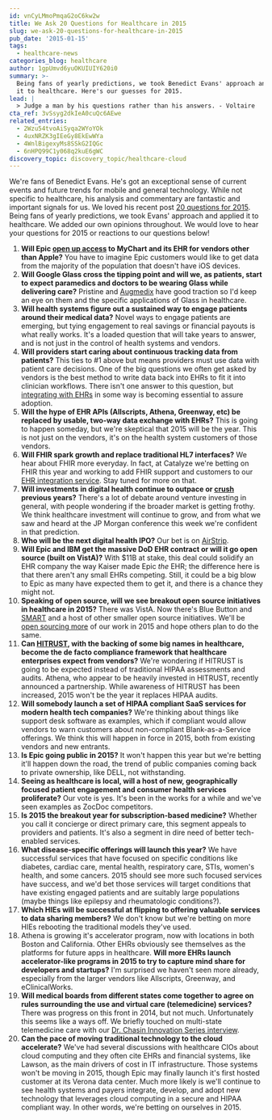 ```yaml
---
id: vnCyLMmoPmqaG2oC6kw2w
title: We Ask 20 Questions for Healthcare in 2015
slug: we-ask-20-questions-for-healthcare-in-2015
pub_date: '2015-01-15'
tags:
  - healthcare-news
categories_blog: healthcare
author: 1gpUmvd6yuOKUIUIY620i0
summary: >-
  Being fans of yearly predictions, we took Benedict Evans' approach and applied
  it to healthcare. Here's our guesses for 2015.
lead: |
  > Judge a man by his questions rather than his answers. - Voltaire
cta_ref: 3vSsyg2dkIeA0cuQc6AEwe
related_entries:
  - 2Wzu54tvoAiSyqa2WYoYOk
  - 4uxNRZK3gIEeGy8EkEwWYa
  - 4WnlBigexyMs8SSkG2IQGc
  - 6nHPQ99C1y068q2kuE6gWC
discovery_topic: discovery_topic/healthcare-cloud
---
```

We're fans of Benedict Evans. He's got an exceptional sense of current events and future trends for mobile and general technology. While not specific to healthcare, his analysis and commentary are fantastic and important signals for us. We loved his recent post [20 questions for 2015](http://ben-evans.com/benedictevans/2015/1/1/20-questions-for-2015). Being fans of yearly predictions, we took Evans' approach and applied it to healthcare. We added our own opinions throughout. We would love to hear your questions for 2015 or reactions to our questions below!

1. **Will Epic [open up access](https://datica.com/blog/how-the-epic-healthkit-integration-actually-works/) to MyChart and its EHR for vendors other than Apple?** You have to imagine Epic customers would like to get data from the majority of the population that doesn't have iOS devices.
2. **Will Google Glass cross the tipping point and will we, as patients, start to expect paramedics and doctors to be wearing Glass while delivering care?** Pristine and [Augmedix](http://www.augmedix.com/) have good traction so I'd keep an eye on them and the specific applications of Glass in healthcare.
3. **Will health systems figure out a sustained way to engage patients around their medical data?** Novel ways to engage patients are emerging, but tying engagement to real savings or financial payouts is what really works. It's a loaded question that will take years to answer, and is not just in the control of health systems and vendors.
4. **Will providers start caring about continuous tracking data from patients?** This ties to #1 above but means providers must use data with patient care decisions. One of the big questions we often get asked by vendors is the best method to write data back into EHRs to fit it into clinician workflows. There isn't one answer to this question, but [integrating with EHRs](https://datica.com/platform/integration/) in some way is becoming essential to assure adoption.
5. **Will the hype of EHR APIs (Allscripts, Athena, Greenway, etc) be replaced by usable, two-way data exchange with EHRs?** This is going to happen someday, but we're skeptical that 2015 will be the year. This is not just on the vendors, it's on the health system customers of those vendors.
6. **Will FHIR spark growth and replace traditional HL7 interfaces?** We hear about FHIR more everyday. In fact, at Catalyze we're betting on FHIR this year and working to add FHIR support and customers to our [EHR integration service](https://datica.com/platform/integration/). Stay tuned for more on that.
7. **Will investments in digital health continue to outpace or [crush](https://rockhealth.com/research/#data) previous years?** There's a lot of debate around venture investing in general, with people wondering if the broader market is getting frothy. We think healthcare investment will continue to grow, and from what we saw and heard at the JP Morgan conference this week we're confident in that prediction.
8. **Who will be the next digital health IPO?** Our bet is on [AirStrip](http://www.airstrip.com/).
9. **Will Epic and IBM get the massive DoD EHR contract or will it go open source (built on VistA)?** With $11B at stake, this deal could solidify an EHR company the way Kaiser made Epic *the* EHR; the difference here is that there aren't any small EHRs competing. Still, it could be a big blow to Epic as many have expected them to get it, and there is a chance they might not.
10. **Speaking of open source, will we see breakout open source initiatives in healthcare in 2015?** There was VistA. Now there's Blue Button and [SMART](https://smarthealthit.org/) and a host of other smaller open source initiatives. We'll be [open sourcing more](https://datica.com/open-source/policies/) of our work in 2015 and hope others plan to do the same.
11. **Can [HITRUST](http://hitrustalliance.net/), with the backing of some big names in healthcare, become the de facto compliance framework that healthcare enterprises expect from vendors?** We're wondering if HITRUST is going to be expected instead of traditional HIPAA assessments and audits. Athena, who appear to be heavily invested in HITRUST, recently announced a partnership. While awareness of HITRUST has been increased, 2015  won't be the year it replaces HIPAA audits.
12. **Will somebody launch a set of HIPAA compliant SaaS services for modern health tech companies?** We're thinking about things like support desk software as examples, which if compliant would allow vendors to warn customers about non-compliant Blank-as-a-Service offerings. We think this will happen in force in 2015, both from existing vendors and new entrants.
13. **Is Epic going public in 2015?** It won't happen this year but we're betting it'll happen down the road, the trend of public companies coming back to private ownership, like DELL, not withstanding.
14. **Seeing as healthcare is local, will a host of new, geographically focused patient engagement and consumer health services proliferate?** Our vote is yes. It's been in the works for a while and we've seen examples as ZocDoc competitors.
15. **Is 2015 the breakout year for subscription-based medicine?** Whether you call it concierge or direct primary care, this  segment appeals to providers and patients. It's also a segment in dire need of better tech-enabled services.
16. **What disease-specific offerings will launch this year?** We have successful services that have focused on specific conditions like diabetes, cardiac care, mental health, respiratory care, STIs, women's health, and some cancers. 2015 should see more such focused services have success, and we'd bet those services will target conditions that have existing engaged patients and are suitably large populations (maybe things like epilepsy and rheumatologic conditions?).
17. **Which HIEs will be successful at flipping to offering valuable services to data sharing members?** We don't know but we're betting on more HIEs rebooting the traditional models they've used.
18. Athena is growing it's accelerator program, now with locations in both Boston and California. Other EHRs obviously see themselves as the platforms for future apps in healthcare. **Will more EHRs launch accelerator-like programs in 2015 to try to capture mind share for developers and startups?** I'm surprised we haven't seen more already, especially from the larger vendors like Allscripts, Greenway, and eClinicalWorks.
19. **Will medical boards from different states come together to agree on rules surrounding the use and virtual care (telemedicine) services?** There was progress on this front in 2014, but not much. Unfortunately this seems like a ways off. We briefly touched on multi-state telemedicine care with our [Dr. Chasin Innovation Series interview](https://datica.com/innovation/marc-chasin-md/).
20. **Can the pace of moving traditional technology to the cloud accelerate?** We've had several discussions with healthcare CIOs about cloud computing and they often cite EHRs and financial systems, like Lawson, as the main drivers of cost in IT infrastructure. Those systems won't be moving in 2015, though Epic may finally launch it's first hosted customer at its Verona data center. Much more likely is we'll continue to see health systems and payers integrate, develop, and adopt new technology that leverages cloud computing in a secure and HIPAA compliant way. In other words, we're betting on ourselves in 2015.

  